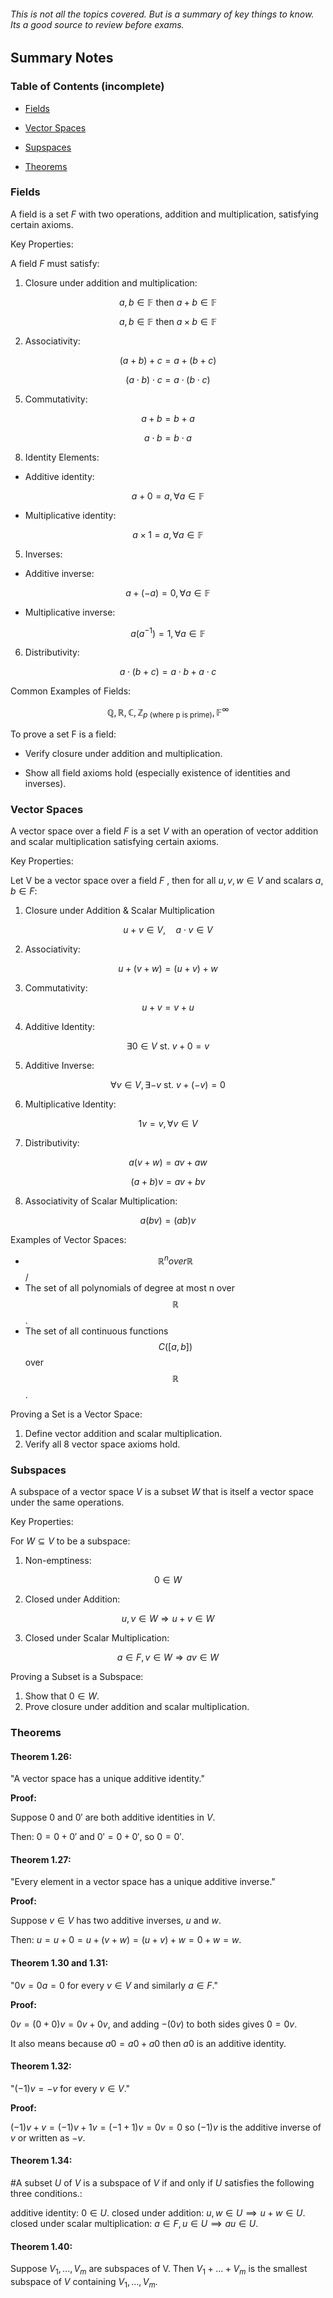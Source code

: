 ###### This is not all the topics covered. But is a summary of key things to know. Its a good source to review before exams.

## Summary Notes

### Table of Contents (incomplete)

- [Fields](#fields)

- [Vector Spaces](#vector-spaces)

- [Supspaces](#subspaces)

- [Theorems](#theorems)

### Fields

A field is a set $F$ with two operations, addition and multiplication, satisfying certain axioms.

Key Properties:

A field $F$ must satisfy:

1. Closure under addition and multiplication:

$$
a,b \in \mathbb{F} \text{ then } a+b\in \mathbb{F}
$$

$$
a,b \in \mathbb{F} \text{ then } a \times b\in \mathbb{F}
$$

2. Associativity:

$$(a + b) + c = a + (b + c) $$

$$(a \cdot b) \cdot c = a \cdot (b \cdot c)$$

5. Commutativity:

$$a + b = b + a $$

$$ a \cdot b = b \cdot a$$

8. Identity Elements:

- Additive identity:
  
$$a + 0 = a, \forall a \in \mathbb{F}$$

- Multiplicative identity:

$$a \times 1 = a, \forall a \in \mathbb{F}$$

5. Inverses:

- Additive inverse:

$$a + (-a) = 0, \forall a \in \mathbb{F}$$

- Multiplicative inverse:

$$a (a^{-1}) = 1, \forall a \in \mathbb{F}$$

6. Distributivity:

$$a\cdot (b + c) = a \cdot b + a \cdot c$$

Common Examples of Fields: 

$$\mathbb{Q}, \mathbb{R}, \mathbb{C}, \mathbb{Z}_{p \text{ (where p is prime)}}, \mathbb{F}^\infty$$

To prove a set F is a field:

- Verify closure under addition and multiplication.

- Show all field axioms hold (especially existence of identities and inverses).

### Vector Spaces

A vector space over a field  $F$  is a set  $V$  with an operation of vector addition and scalar multiplication satisfying certain axioms.

Key Properties:

Let  V  be a vector space over a field  $F$ , then for all  $u, v, w \in V$  and scalars  $a, b \in F$:

1. Closure under Addition & Scalar Multiplication

$$u + v \in V, \quad a \cdot v \in V$$

2. Associativity:  

$$u + (v + w) = (u + v) + w$$

3. Commutativity:  

$$u + v = v + u$$

4. Additive Identity: 

$$\exists 0 \in V  \text{ st. }  v + 0 = v$$

5. Additive Inverse: 

$$\forall  v \in V , \exists -v \text{ st. } v + (-v) = 0$$

6. Multiplicative Identity:  

$$1v = v, \forall v \in V$$

7. Distributivity:  

$$a(v + w) = av + aw$$

$$(a + b)v = av + bv$$

8. Associativity of Scalar Multiplication:  

$$a(bv) = (ab)v$$

Examples of Vector Spaces:

- $$\mathbb{R}^n  over  \mathbb{R}$$/
- The set of all polynomials of degree at most  n  over  $$\mathbb{R}$$.
- The set of all continuous functions  $$C([a, b])$$  over  $$\mathbb{R}$$.

Proving a Set is a Vector Space:

1. Define vector addition and scalar multiplication.
2. Verify all 8 vector space axioms hold.

### Subspaces

A subspace of a vector space  $V$  is a subset  $W$  that is itself a vector space under the same operations.

Key Properties:

For  $W \subseteq V$  to be a subspace:

1. Non-emptiness:  

$$0 \in W$$

2. Closed under Addition:  

$$u, v \in W \Rightarrow u + v \in W$$


3. Closed under Scalar Multiplication:  

$$a \in F, v \in W \Rightarrow av \in W$$

Proving a Subset is a Subspace:

1. Show that  $0 \in W$.
2. Prove closure under addition and scalar multiplication.

### Theorems

#### Theorem 1.26: 

"A vector space has a unique additive identity."

**Proof:**

Suppose $0$  and  $0'$  are both additive identities in  $V$.

Then: $0 = 0 + 0'$ and $0' = 0 + 0'$, so $0 = 0'$.

#### Theorem 1.27:

"Every element in a vector space has a unique additive inverse."

**Proof:**

Suppose  $v \in V$  has two additive inverses,  $u$  and  $w$.

Then: $u = u + 0 = u + (v+w) = (u+v) + w = 0 + w = w$.

#### Theorem 1.30 and 1.31:

"$0v = 0a = 0$ for every $v \in V$ and similarly $a \in F$."

**Proof:**

$0v = (0 + 0)v = 0v + 0v$, and adding $-(0v)$ to both sides gives $0 = 0v$.

It also means because $a0 = a0 + a0$ then $a0$ is an additive identity.

#### Theorem 1.32:

"$(−1)v = -v$ for every $v \in V$."

**Proof:**

$(-1)v + v = (-1)v + 1v = (-1 + 1)v = 0v = 0$ so $(-1)v$ is the additive inverse of $v$ or written as $-v$.

#### Theorem 1.34:

#A subset $U$ of $V$ is a subspace of $V$ if and only if $U$ satisfies the following three conditions.:

additive identity: $0 \in U$.
closed under addition: $u, w \in U \implies u+w \in U$.
closed under scalar multiplication: $a \in F, u \in U \implies au \in U$.

#### Theorem 1.40:

Suppose $V_1,...,V_m$ are subspaces of V. Then $V_1+...+V_m$ is the smallest subspace of $V$ containing $V_1,...,V_m$.
